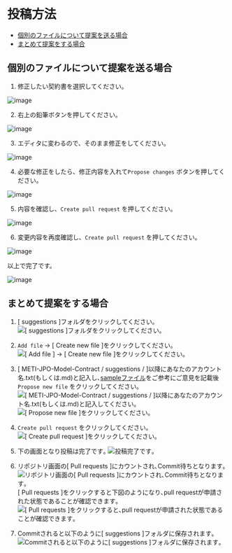 # 投稿方法

- [個別のファイルについて提案を送る場合](#個別のファイルについて提案を送る場合)
- [まとめて提案をする場合](#まとめて提案をする場合)

## 個別のファイルについて提案を送る場合

1. 修正したい契約書を選択してください。

![image](https://user-images.githubusercontent.com/16509/118996966-40b07700-b9c3-11eb-84f0-5395dc50d2ee.png)

2. 右上の鉛筆ボタンを押してください。

![image](https://user-images.githubusercontent.com/16509/118997138-62a9f980-b9c3-11eb-99d0-d49506b7679c.png)

3. エディタに変わるので、そのまま修正をしてください。

![image](https://user-images.githubusercontent.com/16509/118997240-7c4b4100-b9c3-11eb-8800-a2d2e2ce3d31.png)

4. 必要な修正をしたら、修正内容を入れて`Propose changes` ボタンを押してください。

![image](https://user-images.githubusercontent.com/16509/118997382-971db580-b9c3-11eb-9c34-c36ac22c8063.png)

5. 内容を確認し、`Create pull request` を押してください。

![image](https://user-images.githubusercontent.com/16509/118998536-7c980c00-b9c4-11eb-8323-21791868c775.png)

6. 変更内容を再度確認し、`Create pull request` を押してください。

![image](https://user-images.githubusercontent.com/16509/118998067-1b703880-b9c4-11eb-8f1d-6416fb04fd9c.png)

以上で完了です。

![image](https://user-images.githubusercontent.com/16509/118998141-29be5480-b9c4-11eb-980c-9d1d201bdd1a.png)  

## まとめて提案をする場合

1. [ suggestions ]フォルダをクリックしてください｡
![[ suggestions ]フォルダをクリックしてください｡](https://user-images.githubusercontent.com/84115514/118370397-7976d780-b5e2-11eb-9813-4c5fee536035.png)

2. `Add file` → [ Create new file ]をクリックしてください｡
![[ Add file ] → [ Create new file ]をクリックしてください｡](https://user-images.githubusercontent.com/84115514/118370475-d1add980-b5e2-11eb-8ca4-4be48294e814.png)

3. [ METI-JPO-Model-Contract / suggestions / ]以降にあなたのアカウント名.txt(もしくは.md)と記入し､[sampleファイル](https://github.com/meti-oi-startups/METI-JPO-Model-Contract/tree/main/suggestions)をご参考にご意見を記載後`Propose new file` をクリックしてください｡
![[ METI-JPO-Model-Contract / suggestions / ]以降にあなたのアカウント名.txt(もしくは.md)と記入してください。](https://user-images.githubusercontent.com/84115514/118370602-4bde5e00-b5e3-11eb-975c-f48963f89da1.png)
![[ Propose new file ]をクリックしてください｡](https://user-images.githubusercontent.com/84115514/118370864-b0e68380-b5e4-11eb-9fb5-c47fb3ee81b5.png)

4. `Create pull request` をクリックしてください｡
![[ Create pull request ]をクリックしてください｡](https://user-images.githubusercontent.com/84115514/118371220-84336b80-b5e6-11eb-8fd0-3ae39872a8fa.png)

5. 下の画面となり投稿は完了です｡
![投稿完了です｡](https://user-images.githubusercontent.com/84115514/118371386-6581a480-b5e7-11eb-8bb9-31d8df39af80.png)

6. リポジトリ画面の[ Pull requests ]にカウントされ､Commit待ちとなります｡
![リポジトリ画面の[ Pull requests ]にカウントされ､Commit待ちとなります｡](https://user-images.githubusercontent.com/84115514/118371419-88ac5400-b5e7-11eb-94cf-c969650ab37c.png)<br>
[ Pull requests ]をクリックすると下図のようになり､pull requestが申請された状態であることが確認できます｡
![[ Pull requests ]をクリックすると､pull requestが申請された状態であることが確認できます｡](https://user-images.githubusercontent.com/84115514/118371424-93ff7f80-b5e7-11eb-8d2d-12c23ba98f04.png)

7. Commitされると以下のように[ suggestions ]フォルダに保存されます｡
![Commitされると以下のように[ suggestions ]フォルダに保存されます｡](https://user-images.githubusercontent.com/84115514/118395278-5ef53a80-b684-11eb-8cf2-357e1bbe8411.png)

